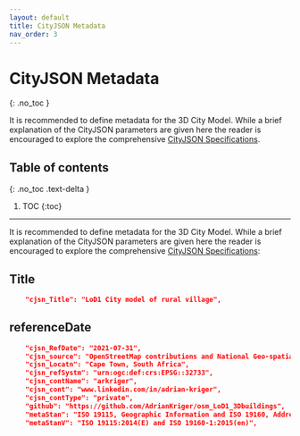 ```yaml
---
layout: default
title: CityJSON Metadata
nav_order: 3
---
```


# CityJSON Metadata
{: .no_toc }

It is recommended to define metadata for the 3D City Model. While a brief explanation of the CityJSON parameters are given here the reader is encouraged to explore the comprehensive [CityJSON Specifications](https://www.cityjson.org/specs/1.1.0/#metadata).

## Table of contents
{: .no_toc .text-delta }

1. TOC
{:toc}

---

It is recommended to define metadata for the 3D City Model. While a brief explanation of the CityJSON parameters are given here the reader is encouraged to explore the comprehensive [CityJSON Specifications](https://www.cityjson.org/specs/1.1.0/#metadata):

## Title

```json
    "cjsn_Title": "LoD1 City model of rural village",
```

##  referenceDate
```json
    "cjsn_RefDate": "2021-07-31",
    "cjsn_source": "OpenStreetMap contributions and National Geo-spatial Information raster DEM",
    "cjsn_Locatn": "Cape Town, South Africa",
    "cjsn_refSystm": "urn:ogc:def:crs:EPSG::32733",
    "cjsn_contName": "arkriger", 
    "cjsn_cont": "www.linkedin.com/in/adrian-kriger", 
    "cjsn_contType": "private",
    "github": "https://github.com/AdrianKriger/osm_LoD1_3Dbuildings",
    "metaStan": "ISO 19115, Geographic Information and ISO 19160, Addressing - Metadata",
    "metaStanV": "ISO 19115:2014(E) and ISO 19160-1:2015(en)",
```
